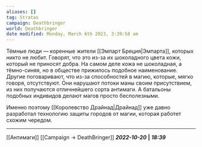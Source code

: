 ```yaml
---
aliases: []
tag: Stratas
campaign: Deathbringer
world: Deathbringer
date modified: Monday, March 6th 2023, 3:39:58 am
---
```

Тёмные люди — коренные жители [[Эмпарт Бреция|Эмпарта]], которых никто не любит. Говорят, что это из-за их шоколадного цвета кожи, который не приносят добра. На самом деле кожа не шоколадная, а тёмно-синяя, но в обществе прижилось подобное наименование. Другие поговаривают, что из-за способностей в магию, которые, мягко говоря, отсутствуют. Они нарушают потоки маны своим присутствием, из них получаются отличнейшего сорта антимаги. А батальоны подобных индивидов делают магов просто бесполезными.

Именно поэтому [[Королевство Драйнад|Драйнад]] уже давно разработал технологию защиты городов от магии, которая работет схожим чередом.
___
[[Антимаги]]
[[Campaign → DeathBringer]]
***2022-10-20*** **|** ***18:39***
 

